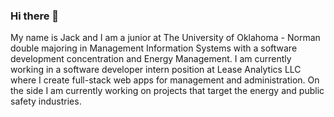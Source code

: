 ### Hi there 👋
 My name is Jack and I am a junior at The University of Oklahoma - Norman double majoring in Management Information Systems with a software development concentration and Energy Management. I am currently working in a software developer intern position at Lease Analytics LLC where I create full-stack web apps for management and administration. On the side I am currently working on projects that target the energy and public safety industries. 
<!--
**jackfpaylor/jackfpaylor** is a ✨ _special_ ✨ repository because its `README.md` (this file) appears on your GitHub profile.

Here are some ideas to get you started:

- 🔭 I’m currently working on ...
- 🌱 I’m currently learning ...
- 👯 I’m looking to collaborate on ...
- 🤔 I’m looking for help with ...
- 💬 Ask me about ...
- 📫 How to reach me: ...
- 😄 Pronouns: ...
- ⚡ Fun fact: ...
-->
